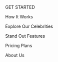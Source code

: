 GET STARTED 

How It Works  

Explore Our Celebrities 

Stand Out Features 

Pricing Plans

About Us
